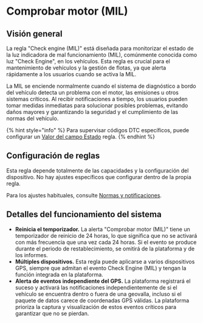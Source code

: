 # Comprobar motor (MIL)

## Visión general

La regla "Check engine (MIL)" está diseñada para monitorizar el estado de la luz indicadora de mal funcionamiento (MIL), comúnmente conocida como luz "Check Engine", en los vehículos. Esta regla es crucial para el mantenimiento de vehículos y la gestión de flotas, ya que alerta rápidamente a los usuarios cuando se activa la MIL.

La MIL se enciende normalmente cuando el sistema de diagnóstico a bordo del vehículo detecta un problema con el motor, las emisiones u otros sistemas críticos. Al recibir notificaciones a tiempo, los usuarios pueden tomar medidas inmediatas para solucionar posibles problemas, evitando daños mayores y garantizando la seguridad y el cumplimiento de las normas del vehículo.

{% hint style="info" %}
Para supervisar códigos DTC específicos, puede configurar un [Valor del campo Estado](../entradas-y-salidas/valor-del-campo-estado.md) regla.
{% endhint %}

## Configuración de reglas

Esta regla depende totalmente de las capacidades y la configuración del dispositivo. No hay ajustes específicos que configurar dentro de la propia regla.

Para los ajustes habituales, consulte [Normas y notificaciones](../).

## Detalles del funcionamiento del sistema

* **Reinicia el temporizador.** La alerta "Comprobar motor (MIL)" tiene un temporizador de reinicio de 24 horas, lo que significa que no se activará con más frecuencia que una vez cada 24 horas. Si el evento se produce durante el periodo de restablecimiento, se omitirá de la plataforma y de los informes.
* **Múltiples dispositivos.** Esta regla puede aplicarse a varios dispositivos GPS, siempre que admitan el evento Check Engine (MIL) y tengan la función integrada en la plataforma.
* **Alerta de eventos independiente del GPS.** La plataforma registrará el suceso y activará las notificaciones independientemente de si el vehículo se encuentra dentro o fuera de una geovalla, incluso si el paquete de datos carece de coordenadas GPS válidas. La plataforma prioriza la captura y visualización de estos eventos críticos para garantizar que no se pierdan.
